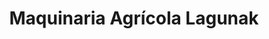 ---
title: "Maquinaria Agrícola Lagunak"
url: /agurain-salvatierra/maquinaria-agricola-lagunak/
shop: general
---